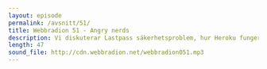 ```yaml
---
layout: episode
permalink: /avsnitt/51/
title: Webbradion 51 - Angry nerds
description: Vi diskuterar Lastpass säkerhetsproblem, hur Heroku fungerar och går igenom en artikel som handlar om vad varje webbutvecklare/webbdesigner borde veta redan innan de börjar jobba.
length: 47
sound_file: http://cdn.webbradion.net/webbradion051.mp3
---
```



